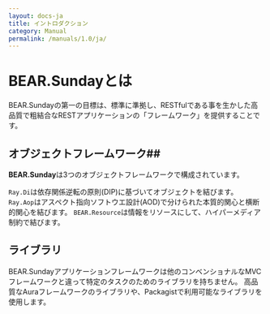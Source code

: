 ```yaml
---
layout: docs-ja
title: イントロダクション
category: Manual
permalink: /manuals/1.0/ja/
---
```


# BEAR.Sundayとは #

BEAR.Sundayの第一の目標は、標準に準拠し、RESTfulである事を生かした高品質で粗結合なRESTアプリケーションの「フレームワーク」を提供することです。

## オブジェクトフレームワーク##

**BEAR.Sunday**は3つのオブジェクトフレームワークで構成されています。

`Ray.Di`は依存関係逆転の原則(DIP)に基づいてオブジェクトを結びます。
`Ray.Aop`はアスペクト指向ソフトウエ設計(AOD)で分けられた本質的関心と横断的関心を結びます。
`BEAR.Resource`は情報をリソースにして、ハイパーメディア制約で結びます。

## ライブラリ ##

BEAR.Sundayアプリケーションフレームワークは他のコンベンショナルなMVCフレームワークと違って特定のタスクのためのライブラリを持ちません。
高品質なAuraフレームワークのライブラリや、Packagistで利用可能なライブラリを使用します。

